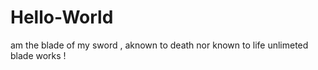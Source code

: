 # Hello-World

am the blade of my sword , aknown to death nor known to life 
unlimeted blade works !
